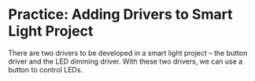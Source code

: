 # Practice: Adding Drivers to Smart Light Project

There are two drivers to be developed in a smart light project &ndash; the button driver and the LED dimming driver. With these two drivers, we can use a button to control LEDs.